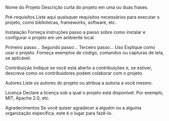 Nome do Projeto
Descrição curta do projeto em uma ou duas frases.

Pré-requisitos
Liste aqui quaisquer requisitos necessários para executar o projeto, como bibliotecas, frameworks, software, etc.

Instalação
Forneça instruções passo a passo sobre como instalar e configurar o projeto em um ambiente local.

Primeiro passo...
Segundo passo...
Terceiro passo...
Uso
Explique como usar o projeto. Forneça exemplos de código, comandos ou capturas de tela, se aplicável.

Contribuição
Indique se você está aberto a contribuições e, se estiver, descreva como os contribuidores podem colaborar com o projeto.

Autores
Liste os autores do projeto ou atribua a autoria a você mesmo.

Licença
Declare a licença sob a qual o projeto está disponível. Por exemplo, MIT, Apache 2.0, etc.

Agradecimentos
Se você quiser agradecer a alguém ou a alguma organização específica, este é o lugar para fazê-lo.